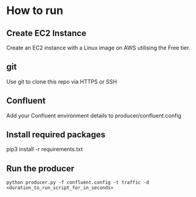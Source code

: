 # How to run

## Create EC2 Instance
Create an EC2 instance with a Linux image on AWS utilising the Free tier.

## git 
Use git to clone this repo via HTTPS or SSH

## Confluent
Add your Confluent environment details to producer/confluent.config

## Install required packages
pip3 install -r requirements.txt

## Run the producer

```
python producer.py -f confluent.config -t traffic -d <duration_to_run_script_for_in_seconds>
```
